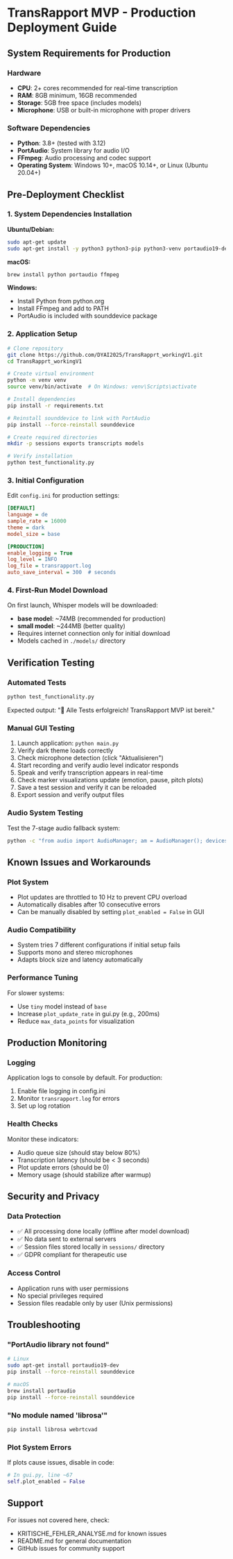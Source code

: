 # TransRapport MVP - Production Deployment Guide

## System Requirements for Production

### Hardware
- **CPU**: 2+ cores recommended for real-time transcription
- **RAM**: 8GB minimum, 16GB recommended
- **Storage**: 5GB free space (includes models)
- **Microphone**: USB or built-in microphone with proper drivers

### Software Dependencies
- **Python**: 3.8+ (tested with 3.12)
- **PortAudio**: System library for audio I/O
- **FFmpeg**: Audio processing and codec support
- **Operating System**: Windows 10+, macOS 10.14+, or Linux (Ubuntu 20.04+)

## Pre-Deployment Checklist

### 1. System Dependencies Installation

**Ubuntu/Debian:**
```bash
sudo apt-get update
sudo apt-get install -y python3 python3-pip python3-venv portaudio19-dev ffmpeg
```

**macOS:**
```bash
brew install python portaudio ffmpeg
```

**Windows:**
- Install Python from python.org
- Install FFmpeg and add to PATH
- PortAudio is included with sounddevice package

### 2. Application Setup

```bash
# Clone repository
git clone https://github.com/DYAI2025/TransRapprt_workingV1.git
cd TransRapprt_workingV1

# Create virtual environment
python -m venv venv
source venv/bin/activate  # On Windows: venv\Scripts\activate

# Install dependencies
pip install -r requirements.txt

# Reinstall sounddevice to link with PortAudio
pip install --force-reinstall sounddevice

# Create required directories
mkdir -p sessions exports transcripts models

# Verify installation
python test_functionality.py
```

### 3. Initial Configuration

Edit `config.ini` for production settings:
```ini
[DEFAULT]
language = de
sample_rate = 16000
theme = dark
model_size = base

[PRODUCTION]
enable_logging = True
log_level = INFO
log_file = transrapport.log
auto_save_interval = 300  # seconds
```

### 4. First-Run Model Download

On first launch, Whisper models will be downloaded:
- **base model**: ~74MB (recommended for production)
- **small model**: ~244MB (better quality)
- Requires internet connection only for initial download
- Models cached in `./models/` directory

## Verification Testing

### Automated Tests
```bash
python test_functionality.py
```
Expected output: "🎉 Alle Tests erfolgreich! TransRapport MVP ist bereit."

### Manual GUI Testing
1. Launch application: `python main.py`
2. Verify dark theme loads correctly
3. Check microphone detection (click "Aktualisieren")
4. Start recording and verify audio level indicator responds
5. Speak and verify transcription appears in real-time
6. Check marker visualizations update (emotion, pause, pitch plots)
7. Save a test session and verify it can be reloaded
8. Export session and verify output files

### Audio System Testing
Test the 7-stage audio fallback system:
```bash
python -c "from audio import AudioManager; am = AudioManager(); devices = am.get_input_devices(); print(f'Found {len(devices)} input devices'); am.test_microphone()"
```

## Known Issues and Workarounds

### Plot System
- Plot updates are throttled to 10 Hz to prevent CPU overload
- Automatically disables after 10 consecutive errors
- Can be manually disabled by setting `plot_enabled = False` in GUI

### Audio Compatibility
- System tries 7 different configurations if initial setup fails
- Supports mono and stereo microphones
- Adapts block size and latency automatically

### Performance Tuning
For slower systems:
- Use `tiny` model instead of `base`
- Increase `plot_update_rate` in gui.py (e.g., 200ms)
- Reduce `max_data_points` for visualization

## Production Monitoring

### Logging
Application logs to console by default. For production:
1. Enable file logging in config.ini
2. Monitor `transrapport.log` for errors
3. Set up log rotation

### Health Checks
Monitor these indicators:
- Audio queue size (should stay below 80%)
- Transcription latency (should be < 3 seconds)
- Plot update errors (should be 0)
- Memory usage (should stabilize after warmup)

## Security and Privacy

### Data Protection
- ✅ All processing done locally (offline after model download)
- ✅ No data sent to external servers
- ✅ Session files stored locally in `sessions/` directory
- ✅ GDPR compliant for therapeutic use

### Access Control
- Application runs with user permissions
- No special privileges required
- Session files readable only by user (Unix permissions)

## Troubleshooting

### "PortAudio library not found"
```bash
# Linux
sudo apt-get install portaudio19-dev
pip install --force-reinstall sounddevice

# macOS  
brew install portaudio
pip install --force-reinstall sounddevice
```

### "No module named 'librosa'"
```bash
pip install librosa webrtcvad
```

### Plot System Errors
If plots cause issues, disable in code:
```python
# In gui.py, line ~67
self.plot_enabled = False
```

## Support

For issues not covered here, check:
- KRITISCHE_FEHLER_ANALYSE.md for known issues
- README.md for general documentation
- GitHub issues for community support
